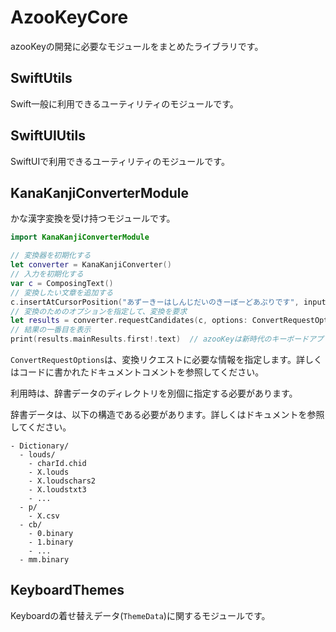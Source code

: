# AzooKeyCore

azooKeyの開発に必要なモジュールをまとめたライブラリです。

## SwiftUtils
Swift一般に利用できるユーティリティのモジュールです。

## SwiftUIUtils
SwiftUIで利用できるユーティリティのモジュールです。

## KanaKanjiConverterModule
かな漢字変換を受け持つモジュールです。

```swift
import KanaKanjiConverterModule

// 変換器を初期化する
let converter = KanaKanjiConverter()
// 入力を初期化する
var c = ComposingText()
// 変換したい文章を追加する
c.insertAtCursorPosition("あずーきーはしんじだいのきーぼーどあぷりです", inputStyle: .direct)
// 変換のためのオプションを指定して、変換を要求
let results = converter.requestCandidates(c, options: ConvertRequestOptions(...))
// 結果の一番目を表示
print(results.mainResults.first!.text)  // azooKeyは新時代のキーボードアプリです
```

`ConvertRequestOptions`は、変換リクエストに必要な情報を指定します。詳しくはコードに書かれたドキュメントコメントを参照してください。

利用時は、辞書データのディレクトリを別個に指定する必要があります。

辞書データは、以下の構造である必要があります。詳しくはドキュメントを参照してください。

```
- Dictionary/
  - louds/
    - charId.chid
    - X.louds
    - X.loudschars2
    - X.loudstxt3
    - ...
  - p/
    - X.csv
  - cb/
    - 0.binary
    - 1.binary
    - ...
  - mm.binary
```


## KeyboardThemes

Keyboardの着せ替えデータ(`ThemeData`)に関するモジュールです。
